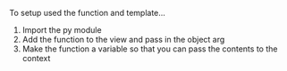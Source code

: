 To setup used the function and template...
1. Import the py module
2. Add the function to the view and pass in the object arg
3. Make the function a variable so that you can pass the contents to the context
